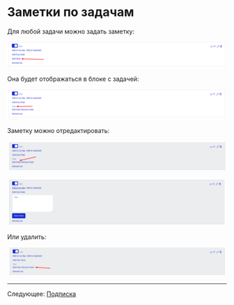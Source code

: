 # Заметки по задачам

Для любой задачи можно задать заметку:

![](images/001.png)

Она будет отображаться в блоке с задачей:

![](images/002.png)

Заметку можно отредактировать:

![](images/003.png)

![](images/004.png)

Или удалить:

![](images/005.png)

---

Следующее: [Подписка](../18-subscription/README.md)
